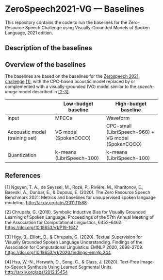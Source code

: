 # ZeroSpeech2021-VG &mdash; Baselines

This repository contains the code to run the baselines for the Zero-Resource Speech Challenge using Visually-Grounded Models of Spoken Language, 2021 edition.

## Description of the baselines

## Overview of the baselines

The baselines are based on the baselines for the [Zerospeech 2021 challenge](https://github.com/bootphon/zerospeech2021_baseline) [[1]](README.md#reference), with the CPC-based acoustic model replaced by or complemented with a visually-grounded (VG) model similar to the *speech-image* model described in [[2-3]](README.md#references).

|| Low-budget baseline | High-budget baseline |
---|---|---
| Input | MFCCs | Waveform |
| Acooustic model (training set) | VG model (SpokenCOCO) | CPC-small (LibriSpeech-960) + <br> VG model (SpokenCOCO)|
| Quantization | k-means (LibriSpeech-100) | k-means (LibriSpeech-100) |


## References

[1] Nguyen, T. A., de Seyssel, M., Rozé, P., Rivière, M., Kharitonov, E., Baevski, A., Dunbar, E., & Dupoux, E. (2020). The Zero Resource Speech Benchmark 2021: Metrics and baselines for unsupervised spoken language modeling. http://arxiv.org/abs/2011.11588

[2] Chrupała, G. (2019). Symbolic Inductive Bias for Visually Grounded Learning of Spoken Language. Proceedings of the 57th Annual Meeting of the Association for Computational Linguistics, 6452–6462. https://doi.org/10.18653/v1/P19-1647

[3] Higy, B., Elliott, D., & Chrupała, G. (2020). Textual Supervision for Visually Grounded Spoken Language Understanding. Findings of the Association for Computational Linguistics: EMNLP 2020, 2698–2709. https://doi.org/10.18653/v1/2020.findings-emnlp.244

[4] Hsu, W.-N., Harwath, D., Song, C., & Glass, J. (2020). Text-Free Image-to-Speech Synthesis Using Learned Segmental Units. http://arxiv.org/abs/2012.15454

